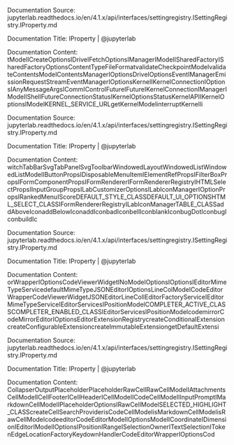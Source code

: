 Documentation Source:
jupyterlab.readthedocs.io/en/4.1.x/api/interfaces/settingregistry.ISettingRegistry.IProperty.md

Documentation Title:
IProperty | @jupyterlab

Documentation Content:
tModelICreateOptionsIDriveIFetchOptionsIManagerIModelISharedFactoryISharedFactoryOptionsContentTypeFileFormatvalidateCheckpointModelvalidateContentsModelContentsManagerIOptionsDriveIOptionsEventIManagerEmissionRequestStreamEventManagerIOptionsKernelIKernelConnectionIOptionsIAnyMessageArgsICommIControlFutureIFutureIKernelConnectionIManagerIModelIShellFutureConnectionStatusIKernelOptionsStatusKernelAPIIKernelOptionsIModelKERNEL\_SERVICE\_URLgetKernelModelinterruptKernelli



Documentation Source:
jupyterlab.readthedocs.io/en/4.1.x/api/interfaces/settingregistry.ISettingRegistry.IProperty.md

Documentation Title:
IProperty | @jupyterlab

Documentation Content:
witchTabBarSvgTabPanelSvgToolbarWindowedLayoutWindowedListWindowedListModelIButtonPropsIDisposableMenuItemIElementRefPropsIFilterBoxPropsIFormComponentPropsIFormRendererIFormRendererRegistryIHTMLSelectPropsIInputGroupPropsILabCustomizerOptionsILabIconManagerIOptionPropsIRankedMenuIScoreDEFAULT\_STYLE\_CLASSDEFAULT\_UI\_OPTIONSHTML\_SELECT\_CLASSIFormRendererRegistryILabIconManagerTABLE\_CLASSaddAboveIconaddBelowIconaddIconbadIconbellIconblankIconbugDotIconbugIconbuildIc



Documentation Source:
jupyterlab.readthedocs.io/en/4.1.x/api/interfaces/settingregistry.ISettingRegistry.IProperty.md

Documentation Title:
IProperty | @jupyterlab

Documentation Content:
orWrapperIOptionsCodeViewerWidgetINoModelOptionsIOptionsIEditorMimeTypeServicedefaultMimeTypeJSONEditorIOptionsLineColModelCodeEditorWrapperCodeViewerWidgetJSONEditorLineColIEditorFactoryServiceIEditorMimeTypeServiceIEditorServicesIPositionModelCOMPLETER\_ACTIVE\_CLASSCOMPLETER\_ENABLED\_CLASSIEditorServicesIPositionModelcodemirrorCodeMirrorEditorIOptionsEditorExtensionRegistrycreateConditionalExtensioncreateConfigurableExtensioncreateImmutableExtensiongetDefaultExtensi



Documentation Source:
jupyterlab.readthedocs.io/en/4.1.x/api/interfaces/settingregistry.ISettingRegistry.IProperty.md

Documentation Title:
IProperty | @jupyterlab

Documentation Content:
CollapserOutputPlaceholderPlaceholderRawCellRawCellModelIAttachmentsCellModelICellFooterICellHeaderICellModelICodeCellModelIInputPromptIMarkdownCellModelIPlaceholderOptionsIRawCellModelSELECTED\_HIGHLIGHT\_CLASScreateCellSearchProviderisCodeCellModelisMarkdownCellModelisRawCellModelcodeeditorCodeEditorModelIOptionsModelICoordinateIDimensionIEditorIModelIOptionsIPositionIRangeISelectionOwnerITextSelectionITokenEdgeLocationFactoryKeydownHandlerCodeEditorWrapperIOptionsCod



